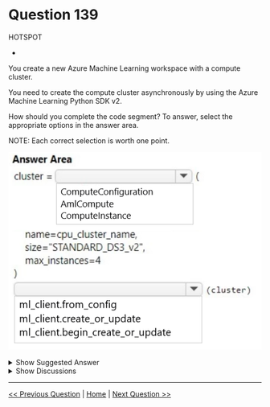 # Question 139

HOTSPOT

-

You create a new Azure Machine Learning workspace with a compute cluster.

You need to create the compute cluster asynchronously by using the Azure Machine Learning Python SDK v2.

How should you complete the code segment? To answer, select the appropriate options in the answer area.

NOTE: Each correct selection is worth one point.

![Question Image](../images/q139_q_image486.png)

<details>
  <summary>Show Suggested Answer</summary>

<img src="../images/q139_ans_0_image487.png" alt="Answer Image"><br>

</details>

<details>
  <summary>Show Discussions</summary>

<blockquote><p><strong>damaldon</strong> <code>(Fri 12 Jul 2024 17:58)</code> - <em>Upvotes: 3</em></p><p>Correct.
 begin_create_or_update(resource_group_name: str, domain_name: str, domain_info: ‘_models.Domain’, **kwargs: Any) → LROPoller[‘_models.Domain’][source]

    Create or update a domain.

    Asynchronously creates or updates a new domain with the specified parameters.</p></blockquote>

</details>

---

[<< Previous Question](question_138.md) | [Home](/index.md) | [Next Question >>](question_140.md)
